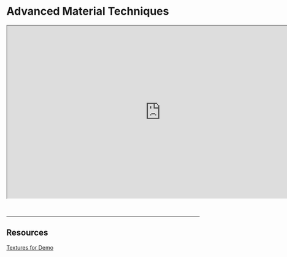 # Advanced Material Techniques

<p><iframe src="https://www.youtube.com/embed/tOsKvqzVj7c?rel=0" width="800" height="450" allowfullscreen="allowfullscreen" allow="accelerometer; autoplay; clipboard-write; encrypted-media; gyroscope; picture-in-picture"></iframe></p>
<p>&nbsp;</p>
<hr>
<h2>Resources</h2>
<p><a href="https://www.dropbox.com/s/zq9i7l2nq46qeki/EnvMod_AdvancedMats.zip?dl=0">Textures for Demo</a></p>